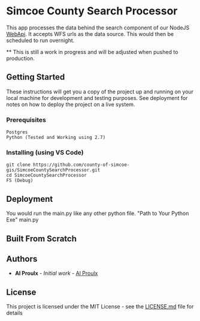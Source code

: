 # Simcoe County Search Processor

This app processes the data behind the search component of our NodeJS [WebApi](https://github.com/county-of-simcoe-gis/SimcoeCountyWebApi).
It accepts WFS urls as the data source. This would then be scheduled to run overnight.

\*\* This is still a work in progress and will be adjusted when pushed to production.

## Getting Started

These instructions will get you a copy of the project up and running on your local machine for development and testing purposes. See deployment for notes on how to deploy the project on a live system.

### Prerequisites

```
Postgres
Python (Tested and Working using 2.7)
```

### Installing (using VS Code)

```
git clone https://github.com/county-of-simcoe-gis/SimcoeCountySearchProcessor.git
cd SimcoeCountySearchProcessor
F5 (Debug)
```

## Deployment

You would run the main.py like any other python file. "Path to Your Python Exe" main.py

## Built From Scratch

## Authors

-   **Al Proulx** - _Initial work_ - [Al Proulx](https://github.com/iquitwow)

## License

This project is licensed under the MIT License - see the [LICENSE.md](LICENSE.md) file for details
